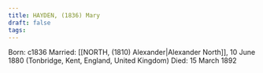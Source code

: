 ```yaml
---
title: HAYDEN, (1836) Mary
draft: false
tags:
---
```

Born: c1836
Married: [[NORTH, (1810) Alexander|Alexander North]], 10 June 1880 (Tonbridge, Kent, England, United Kingdom)
Died: 15 March 1892